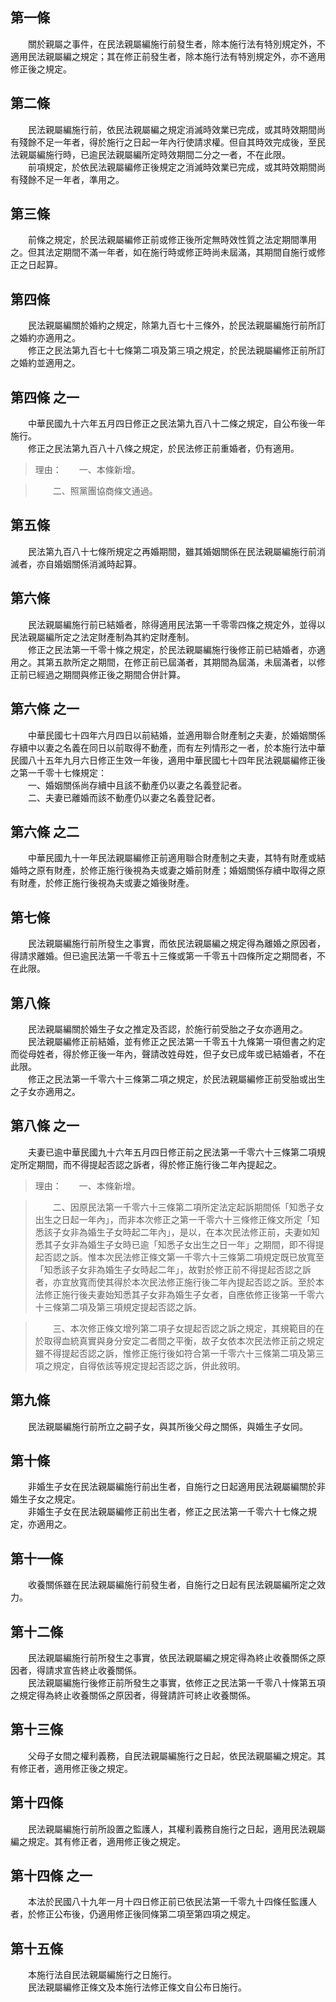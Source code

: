 第一條 
-------
　　關於親屬之事件，在民法親屬編施行前發生者，除本施行法有特別規定外，不適用民法親屬編之規定；其在修正前發生者，除本施行法有特別規定外，亦不適用修正後之規定。  


第二條 
-------
　　民法親屬編施行前，依民法親屬編之規定消滅時效業已完成，或其時效期間尚有殘餘不足一年者，得於施行之日起一年內行使請求權。但自其時效完成後，至民法親屬編施行時，已逾民法親屬編所定時效期間二分之一者，不在此限。  
　　前項規定，於依民法親屬編修正後規定之消滅時效業已完成，或其時效期間尚有殘餘不足一年者，準用之。  


第三條 
-------
　　前條之規定，於民法親屬編修正前或修正後所定無時效性質之法定期間準用之。但其法定期間不滿一年者，如在施行時或修正時尚未屆滿，其期間自施行或修正之日起算。  


第四條 
-------
　　民法親屬編關於婚約之規定，除第九百七十三條外，於民法親屬編施行前所訂之婚約亦適用之。  
　　修正之民法第九百七十七條第二項及第三項之規定，於民法親屬編修正前所訂之婚約並適用之。  


第四條 之一 
------------
　　中華民國九十六年五月四日修正之民法第九百八十二條之規定，自公布後一年施行。  
　　修正之民法第九百八十八條之規定，於民法修正前重婚者，仍有適用。  
> 理由：　　一、本條新增。

> 　　二、照黨團協商條文通過。



第五條 
-------
　　民法第九百八十七條所規定之再婚期間，雖其婚姻關係在民法親屬編施行前消滅者，亦自婚姻關係消滅時起算。  


第六條 
-------
　　民法親屬編施行前已結婚者，除得適用民法第一千零零四條之規定外，並得以民法親屬編所定之法定財產制為其約定財產制。  
　　修正之民法第一千零十條之規定，於民法親屬編施行後修正前已結婚者，亦適用之。其第五款所定之期間，在修正前已屆滿者，其期間為屆滿，未屆滿者，以修正前已經過之期間與修正後之期間合併計算。  


第六條 之一 
------------
　　中華民國七十四年六月四日以前結婚，並適用聯合財產制之夫妻，於婚姻關係存續中以妻之名義在同日以前取得不動產，而有左列情形之一者，於本施行法中華民國八十五年九月六日修正生效一年後，適用中華民國七十四年民法親屬編修正後之第一千零十七條規定：  
　　一、婚姻關係尚存續中且該不動產仍以妻之名義登記者。  
　　二、夫妻已離婚而該不動產仍以妻之名義登記者。  


第六條 之二 
------------
　　中華民國九十一年民法親屬編修正前適用聯合財產制之夫妻，其特有財產或結婚時之原有財產，於修正施行後視為夫或妻之婚前財產；婚姻關係存續中取得之原有財產，於修正施行後視為夫或妻之婚後財產。  


第七條 
-------
　　民法親屬編施行前所發生之事實，而依民法親屬編之規定得為離婚之原因者，得請求離婚。但已逾民法第一千零五十三條或第一千零五十四條所定之期間者，不在此限。  


第八條 
-------
　　民法親屬編關於婚生子女之推定及否認，於施行前受胎之子女亦適用之。  
　　民法親屬編修正前結婚，並有修正之民法第一千零五十九條第一項但書之約定而從母姓者，得於修正後一年內，聲請改姓母姓，但子女已成年或已結婚者，不在此限。  
　　修正之民法第一千零六十三條第二項之規定，於民法親屬編修正前受胎或出生之子女亦適用之。  


第八條 之一 
------------
　　夫妻已逾中華民國九十六年五月四日修正前之民法第一千零六十三條第二項規定所定期間，而不得提起否認之訴者，得於修正施行後二年內提起之。  
> 理由：　　一、本條新增。

> 　　二、因原民法第一千零六十三條第二項所定法定起訴期間係「知悉子女出生之日起一年內」，而非本次修正之第一千零六十三條修正條文所定「知悉該子女非為婚生子女時起二年內」，是以，在本次民法修正前，夫妻如知悉其子女非為婚生子女時已逾「知悉子女出生之日一年」之期間，即不得提起否認之訴。惟本次民法修正條文第一千零六十三條第二項規定既已放寬至「知悉該子女非為婚生子女時起二年」，故對於修正前不得提起否認之訴者，亦宜放寬而使其得於本次民法修正施行後二年內提起否認之訴。至於本法修正施行後夫妻始知悉其子女非為婚生子女者，自應依修正後第一千零六十三條第二項及第三項規定提起否認之訴。

> 　　三、本次修正條文增列第二項子女提起否認之訴之規定，其規範目的在於取得血統真實與身分安定二者間之平衡，故子女依本次民法修正前之規定雖不得提起否認之訴，惟修正施行後如符合第一千零六十三條第二項及第三項之規定，自得依該等規定提起否認之訴，併此敘明。



第九條 
-------
　　民法親屬編施行前所立之嗣子女，與其所後父母之關係，與婚生子女同。  


第十條 
-------
　　非婚生子女在民法親屬編施行前出生者，自施行之日起適用民法親屬編關於非婚生子女之規定。  
　　非婚生子女在民法親屬編修正前出生者，修正之民法第一千零六十七條之規定，亦適用之。  


第十一條 
---------
　　收養關係雖在民法親屬編施行前發生者，自施行之日起有民法親屬編所定之效力。  


第十二條 
---------
　　民法親屬編施行前所發生之事實，依民法親屬編之規定得為終止收養關係之原因者，得請求宣告終止收養關係。  
　　民法親屬編施行後修正前所發生之事實，依修正之民法第一千零八十條第五項之規定得為終止收養關係之原因者，得聲請許可終止收養關係。  


第十三條 
---------
　　父母子女間之權利義務，自民法親屬編施行之日起，依民法親屬編之規定。其有修正者，適用修正後之規定。  


第十四條 
---------
　　民法親屬編施行前所設置之監護人，其權利義務自施行之日起，適用民法親屬編之規定。其有修正者，適用修正後之規定。  


第十四條 之一 
--------------
　　本法於民國八十九年一月十四日修正前已依民法第一千零九十四條任監護人者，於修正公布後，仍適用修正後同條第二項至第四項之規定。  


第十五條 
---------
　　本施行法自民法親屬編施行之日施行。  
　　民法親屬編修正條文及本施行法修正條文自公布日施行。